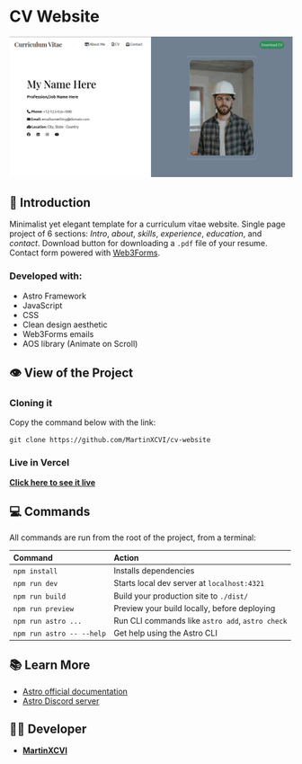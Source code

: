 # CV Website

![Screenshot of the CV website in desktop version](/public/images/cv-website-cover.png 'CV website in desktop version')

## 📄 Introduction

Minimalist yet elegant template for a curriculum vitae website. Single page project of 6 sections: *Intro*, *about*, *skills*, *experience*, *education*, and *contact*. Download button for downloading a `.pdf` file of your resume. Contact form powered with [Web3Forms](https://web3forms.com/).

### Developed with:

- Astro Framework
- JavaScript
- CSS
- Clean design aesthetic
- Web3Forms emails
- AOS library (Animate on Scroll)

## 👁️ View of the Project

### Cloning it

Copy the command below with the link:

```
git clone https://github.com/MartinXCVI/cv-website
```

### Live in Vercel

[**Click here to see it live**](https://cv-website-rd.vercel.app/)

## 💻 Commands

All commands are run from the root of the project, from a terminal:

| Command                   | Action                                           |
| :------------------------ | :----------------------------------------------- |
| `npm install`             | Installs dependencies                            |
| `npm run dev`             | Starts local dev server at `localhost:4321`      |
| `npm run build`           | Build your production site to `./dist/`          |
| `npm run preview`         | Preview your build locally, before deploying     |
| `npm run astro ...`       | Run CLI commands like `astro add`, `astro check` |
| `npm run astro -- --help` | Get help using the Astro CLI                     |

## 📚 Learn More

- [Astro official documentation](https://docs.astro.build)
- [Astro Discord server](https://astro.build/chat)

## 🧑‍💻 Developer

- [**MartinXCVI**](https://github.com/MartinXCVI)